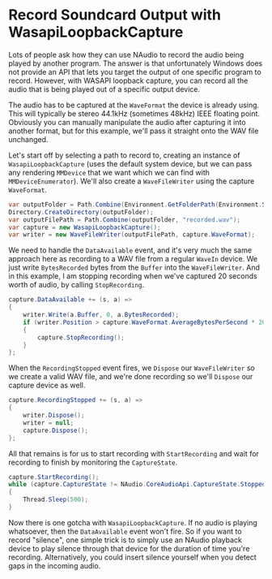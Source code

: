 # Record Soundcard Output with WasapiLoopbackCapture

Lots of people ask how they can use NAudio to record the audio being played by another program. The answer is that unfortunately Windows does not provide an API that lets you target the output of one specific program to record. However, with WASAPI loopback capture, you can record all the audio that is being played out of a specific output device.

The audio has to be captured at the `WaveFormat` the device is already using. This will typically be stereo 44.1kHz (sometimes 48kHz) IEEE floating point. Obviously you can manually manipulate the audio after capturing it into another format, but for this example, we'll pass it straight onto the WAV file unchanged.

Let's start off by selecting a path to record to, creating an instance of `WasapiLoopbackCapture` (uses the default system device, but we can pass any rendering `MMDevice` that we want which we can find with `MMDeviceEnumerator`). We'll also create a `WaveFileWriter` using the capture `WaveFormat`.

```c#
var outputFolder = Path.Combine(Environment.GetFolderPath(Environment.SpecialFolder.Desktop), "NAudio");
Directory.CreateDirectory(outputFolder);
var outputFilePath = Path.Combine(outputFolder, "recorded.wav");
var capture = new WasapiLoopbackCapture();
var writer = new WaveFileWriter(outputFilePath, capture.WaveFormat);
```

We need to handle the `DataAvailable` event, and it's very much the same approach here as recording to a WAV file from a regular `WaveIn` device. We just write `BytesRecorded` bytes from the `Buffer` into the `WaveFileWriter`. And in this example, I am stopping recording when we've captured 20 seconds worth of audio, by calling `StopRecording`.

```c#
capture.DataAvailable += (s, a) =>
{
    writer.Write(a.Buffer, 0, a.BytesRecorded);
    if (writer.Position > capture.WaveFormat.AverageBytesPerSecond * 20)
    {
        capture.StopRecording();
    }
};
```

When the `RecordingStopped` event fires, we `Dispose` our `WaveFileWriter` so we create a valid WAV file, and we're done recording so we'll `Dispose` our capture device as well.

```c#
capture.RecordingStopped += (s, a) =>
{
    writer.Dispose();
    writer = null;
    capture.Dispose();
};
```

All that remains is for us to start recording with `StartRecording` and wait for recording to finish by monitoring the `CaptureState`.

```c#
capture.StartRecording();
while (capture.CaptureState != NAudio.CoreAudioApi.CaptureState.Stopped)
{
    Thread.Sleep(500);
}
```

Now there is one gotcha with `WasapiLoopbackCapture`. If no audio is playing whatsoever, then the `DataAvailable` event won't fire. So if you want to record "silence", one simple trick is to simply use an NAudio playback device to play silence through that device for the duration of time you're recording. Alternatively, you could insert silence yourself when you detect gaps in the incoming audio.